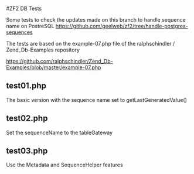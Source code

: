 #ZF2 DB Tests

Some tests to check the updates made on this branch to handle sequence name on
PostreSQL
https://github.com/geelweb/zf2/tree/handle-postgres-sequences

The tests are based on the example-07.php file of the ralphschindler /
Zend_Db-Examples repository

https://github.com/ralphschindler/Zend_Db-Examples/blob/master/example-07.php

## test01.php
The basic version with the sequence name set to getLastGeneratedValue()

## test02.php
Set the sequenceName to the tableGateway

## test03.php
Use the Metadata and SequenceHelper features
